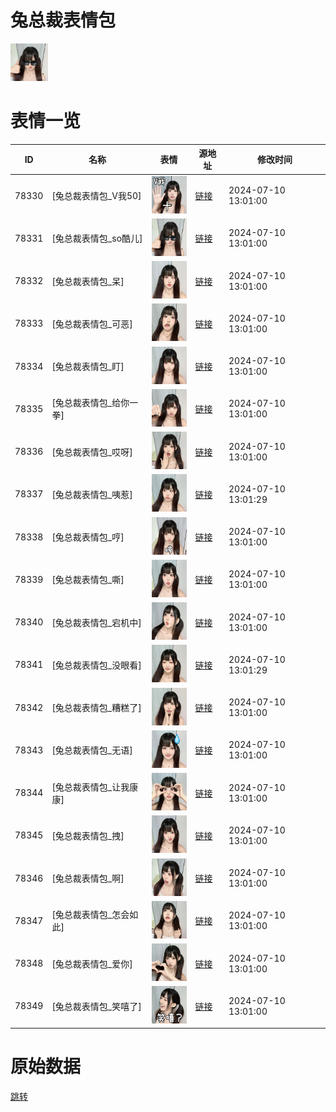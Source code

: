 # 兔总裁表情包

<img src="./cover.png" height="60" alt="cover" />

# 表情一览

|ID|名称|表情|源地址|修改时间|
|----|----|----|----|----|
|78330|[兔总裁表情包_V我50]|<img src="./pic/078330_%5B兔总裁表情包_V我50%5D.png" height="60" alt="V我50"/>|[链接](https://i0.hdslb.com/bfs/garb/f6148df70acd6c5ed15398748855c391ac728eb8.png)|2024-07-10 13:01:00|
|78331|[兔总裁表情包_so酷儿]|<img src="./pic/078331_%5B兔总裁表情包_so酷儿%5D.png" height="60" alt="so酷儿"/>|[链接](https://i0.hdslb.com/bfs/garb/3ced9dc9e3ab09dbe5c501bb49f8edc6b3450607.png)|2024-07-10 13:01:00|
|78332|[兔总裁表情包_呆]|<img src="./pic/078332_%5B兔总裁表情包_呆%5D.png" height="60" alt="呆"/>|[链接](https://i0.hdslb.com/bfs/garb/517bc5a269189169bd5702f823b69323c4699ddd.png)|2024-07-10 13:01:00|
|78333|[兔总裁表情包_可恶]|<img src="./pic/078333_%5B兔总裁表情包_可恶%5D.png" height="60" alt="可恶"/>|[链接](https://i0.hdslb.com/bfs/garb/99d0e2716430e0db0c038ab6e59e268e92ea5203.png)|2024-07-10 13:01:00|
|78334|[兔总裁表情包_盯]|<img src="./pic/078334_%5B兔总裁表情包_盯%5D.png" height="60" alt="盯"/>|[链接](https://i0.hdslb.com/bfs/garb/4c80a346eadd89af6723ff1f76402050840bf5dc.png)|2024-07-10 13:01:00|
|78335|[兔总裁表情包_给你一拳]|<img src="./pic/078335_%5B兔总裁表情包_给你一拳%5D.png" height="60" alt="给你一拳"/>|[链接](https://i0.hdslb.com/bfs/garb/976165df923089877bbba9ac63eaef63ed0670e3.png)|2024-07-10 13:01:00|
|78336|[兔总裁表情包_哎呀]|<img src="./pic/078336_%5B兔总裁表情包_哎呀%5D.png" height="60" alt="哎呀"/>|[链接](https://i0.hdslb.com/bfs/garb/1f4ca567ce0c21bf3342b73c0cc043404d340612.png)|2024-07-10 13:01:00|
|78337|[兔总裁表情包_咦惹]|<img src="./pic/078337_%5B兔总裁表情包_咦惹%5D.png" height="60" alt="咦惹"/>|[链接](https://i0.hdslb.com/bfs/garb/e6944b9faaa019ecfbdb262bef17875387957c84.png)|2024-07-10 13:01:29|
|78338|[兔总裁表情包_哼]|<img src="./pic/078338_%5B兔总裁表情包_哼%5D.png" height="60" alt="哼"/>|[链接](https://i0.hdslb.com/bfs/garb/b380b9f0c214cca1ea5e4cf002df5e18c2f0e9a8.png)|2024-07-10 13:01:00|
|78339|[兔总裁表情包_嘶]|<img src="./pic/078339_%5B兔总裁表情包_嘶%5D.png" height="60" alt="嘶"/>|[链接](https://i0.hdslb.com/bfs/garb/4f0732db7e786b12225829b164b07aa3beb0fdec.png)|2024-07-10 13:01:00|
|78340|[兔总裁表情包_宕机中]|<img src="./pic/078340_%5B兔总裁表情包_宕机中%5D.png" height="60" alt="宕机中"/>|[链接](https://i0.hdslb.com/bfs/garb/504116b97ec23e09aee26ba57f218d9a1612cecc.png)|2024-07-10 13:01:00|
|78341|[兔总裁表情包_没眼看]|<img src="./pic/078341_%5B兔总裁表情包_没眼看%5D.png" height="60" alt="没眼看"/>|[链接](https://i0.hdslb.com/bfs/garb/f35889a05eb714a81ccad21746c3a1dc495a72f0.png)|2024-07-10 13:01:29|
|78342|[兔总裁表情包_糟糕了]|<img src="./pic/078342_%5B兔总裁表情包_糟糕了%5D.png" height="60" alt="糟糕了"/>|[链接](https://i0.hdslb.com/bfs/garb/190c18d9ddf6adc3a156b8c60c1d736dc06b5ce3.png)|2024-07-10 13:01:00|
|78343|[兔总裁表情包_无语]|<img src="./pic/078343_%5B兔总裁表情包_无语%5D.png" height="60" alt="无语"/>|[链接](https://i0.hdslb.com/bfs/garb/965b2b514b046f46d36f4c7378192e371e4fd2e1.png)|2024-07-10 13:01:00|
|78344|[兔总裁表情包_让我康康]|<img src="./pic/078344_%5B兔总裁表情包_让我康康%5D.png" height="60" alt="让我康康"/>|[链接](https://i0.hdslb.com/bfs/garb/5469ee4a267f642f832647c302d6ec668b5f3d41.png)|2024-07-10 13:01:00|
|78345|[兔总裁表情包_拽]|<img src="./pic/078345_%5B兔总裁表情包_拽%5D.png" height="60" alt="拽"/>|[链接](https://i0.hdslb.com/bfs/garb/c4c9e7670dd44c7101b32bd8ec7b6e916b072676.png)|2024-07-10 13:01:00|
|78346|[兔总裁表情包_啊]|<img src="./pic/078346_%5B兔总裁表情包_啊%5D.png" height="60" alt="啊"/>|[链接](https://i0.hdslb.com/bfs/garb/d05c8057970fd2c5ad71700916d90a0833b45159.png)|2024-07-10 13:01:00|
|78347|[兔总裁表情包_怎会如此]|<img src="./pic/078347_%5B兔总裁表情包_怎会如此%5D.png" height="60" alt="怎会如此"/>|[链接](https://i0.hdslb.com/bfs/garb/76a53ec7b20034b846f514f7d4e3546c687a105b.png)|2024-07-10 13:01:00|
|78348|[兔总裁表情包_爱你]|<img src="./pic/078348_%5B兔总裁表情包_爱你%5D.png" height="60" alt="爱你"/>|[链接](https://i0.hdslb.com/bfs/garb/91b4ef17297e161c5d4c287459bced7b10baec06.png)|2024-07-10 13:01:00|
|78349|[兔总裁表情包_笑嘻了]|<img src="./pic/078349_%5B兔总裁表情包_笑嘻了%5D.png" height="60" alt="笑嘻了"/>|[链接](https://i0.hdslb.com/bfs/garb/4e86054a42b958a02c2c19932ca647672f956c0c.png)|2024-07-10 13:01:00|

# 原始数据

[跳转](./raw.json)

